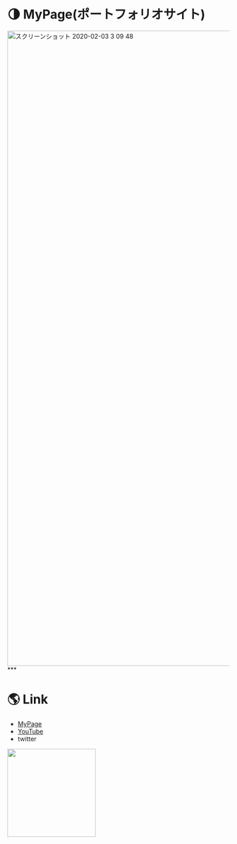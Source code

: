 # :last_quarter_moon: MyPage(ポートフォリオサイト)
<img width="1440" alt="スクリーンショット 2020-02-03 3 09 48" src="https://user-images.githubusercontent.com/58324998/73612839-c1aef800-4632-11ea-9e58-e92db9cd8364.png">
***
   
# :earth_americas: Link
- [MyPage](http://www.u5-official.com/)
- [YouTube](https://www.youtube.com/channel/UChAhO3nKwVdZ5GYMF-HkE1g?view_as=subscriber)
- twitter
 <img src="https://user-images.githubusercontent.com/58324998/73611924-a7711c00-462a-11ea-8ef9-087403752fab.jpg" width="200">
